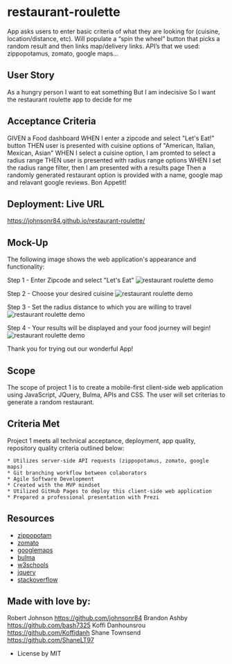 # restaurant-roulette
App asks users to enter basic criteria of what they are looking for (cuisine, location/distance, etc).  Will populate a “spin the wheel” button that picks a random result and then links map/delivery links.  API’s that we used: zippopotamus, zomato, google maps…

## User Story


As a hungry person
I want to eat something
But I am indecisive
So I want the restaurant roulette app to decide for me


## Acceptance Criteria


GIVEN a Food dashboard 
WHEN I enter a zipcode and select "Let's Eat!" button
THEN user is presented with cuisine options of "American, Italian, Mexican, Asian"
WHEN I select a cuisine option, I am promted to select a radius range
THEN user is presented with radius range options
WHEN I set the radius range filter, then I am presented with a results page
Then a randomly generated restaurant option is provided with a name, google map and relavant google reviews.
Bon Appetit!

## Deployment: Live URL

<https://johnsonr84.github.io/restaurant-roulette/>

## Mock-Up

The following image shows the web application's appearance and functionality:

Step 1 - Enter Zipcode and select "Let's Eat"
![restaurant roulette demo](./css/demo1.png)

Step 2 - Choose your desired cuisine
![restaurant roulette demo](./css/demo2.png)

Step 3 - Set the radius distance to which you are willing to travel
![restaurant roulette demo](./css/demo3.png)

Step 4 - Your results will be displayed and your food journey will begin!
![restaurant roulette demo](./css/demo4.png)

Thank you for trying out our wonderful App!

## Scope


The scope of project 1 is to create a mobile-first client-side web application using JavaScript, JQuery, Bulma, APIs and CSS. The user will set criterias to generate a random restaurant.


## Criteria Met


Project 1 meets all technical acceptance, deployment, app quality, repository quality criteria outlined below:

    * Utilizes server-side API requests (zippopotamus, zomato, google maps) 
    * Git branching workflow between colaborators
    * Agile Software Development
    * Created with the MVP mindset
    * Utilized GitHub Pages to deploy this client-side web application 
    * Prepared a professional presentation with Prezi

## Resources
* [zippopotam](https://www.zippopotam.us/)
* [zomato](https://developers.zomato.com/api)
* [googlemaps](https://developers.google.com/maps)
* [bulma](https://bulma.io/)
* [w3schools](https://www.w3schools.com/)
* [jquery](https://jquery.com/)
* [stackoverflow](https://stackoverflow.com/)


## Made with love by:

Robert Johnson
<https://github.com/johnsonr84>
Brandon Ashby
<https://github.com/bash7325>
Koffi Danhounsrou
<https://github.com/Koffidanh>
Shane Townsend
<https://github.com/ShaneLT97>

* License by MIT
